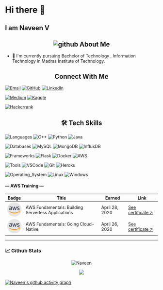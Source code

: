 <h1>
Hi there 👋 
</h1>

<h2>
 I am Naveen V
</h2>

<h2 align="center"> 
<img height="40" width="40" alt="github" color = "white" src="https://cdn.jsdelivr.net/npm/simple-icons@v3/icons/github.svg" /> About Me </h2>

- 🔭️ I'm currently pursuing Bachelor of Technology , Information Technology in Madras Institute of Technology.

<h2 align="center"> Connect With Me </h2>

[![Email](https://img.shields.io/static/v1?label=Email&message=Naveen&color=ffffff&style=for-the-badge&logo=gmail&labelColor=0A66C2&logoColor=ffffff)](mailto:naveenvellaiyappan02@gmail.com) 
[![GitHub](https://img.shields.io/static/v1?label=GitHub&message=Naveen110501&color=ffffff&style=for-the-badge&logo=github&labelColor=181717&logoColor=ffffff)](https://github.com/Naveen110501)
[![LinkedIn](https://img.shields.io/static/v1?label=LinkedIn&message=Naveen&color=ffffff&style=for-the-badge&logo=linkedin&labelColor=0A66C2&logoColor=ffffff)](https://www.linkedin.com/in/naveen-v-092463190/) 


[![Medium](https://img.shields.io/static/v1?label=Medium&message=Naveenvellaiyappan02&color=ffffff&style=for-the-badge&logo=medium&labelColor=21759B&logoColor=ffffff)](https://medium.com/@naveenvellaiyappan02)
[![Kaggle](https://img.shields.io/static/v1?label=Kaggle&message=Naveen201105&color=ffffff&style=for-the-badge&logo=kaggle&labelColor=#20beff&logoColor=#20beff)](https://www.kaggle.com/naveen201105)

[![Hackerrank](https://img.shields.io/static/v1?label=Hackerrank&message=perfectly_imperf&color=ffffff&style=for-the-badge&logo=hackerrank&labelColor=#20beff&logoColor=#20beff)](https://www.hackerrank.com/perfectly_imperf)



<h2 align="center">🛠️ Tech Skills </h2>

![Languages](https://img.shields.io/badge/-languages-333333?style=for-the-badge&logo=language)
![C++](https://img.shields.io/badge/c++%20-%2300599C.svg?&style=for-the-badge&logo=c%2B%2B&logoColor=white)
![Python](https://img.shields.io/badge/python%20-%2300599C.svg?&style=for-the-badge&logo=python&logoColor=white)
![Java](https://img.shields.io/badge/java%20-%2300599C.svg?&style=for-the-badge&logo=java&logoColor=white)

![Databases](https://img.shields.io/badge/-databases-333333?style=for-the-badge&logo=database)
![MySQL](https://img.shields.io/badge/-mysql-%23003d05?style=for-the-badge&logo=mysql)
![MongoDB](https://img.shields.io/badge/-mongodb-%23003d05?style=for-the-badge&logo=mongodb)
![InfluxDB](https://img.shields.io/badge/-influxdb-%23003d05?style=for-the-badge&logo=influxdb)


![Frameworks](https://img.shields.io/badge/-frameworks-333333?style=for-the-badge&logo=framework)
![Flask](https://img.shields.io/badge/flask%20-%23000.svg?&style=for-the-badge&logo=flask&logoColor=white)
![Docker](https://img.shields.io/badge/docker%20-%23000.svg?&style=for-the-badge&logo=docker&logoColor=white)
![AWS](https://img.shields.io/badge/aws%20-%52000.svg?&style=for-the-badge&logo=aws&logoColor=white)


![Tools](https://img.shields.io/badge/-tools-333333?style=for-the-badge&logo=tool)
![VSCode](https://img.shields.io/badge/-vscode-00a8e8?style=for-the-badge&logo=visual-studio-code)
![Git](https://img.shields.io/badge/-git-00a8e8?style=for-the-badge&logo=git)
![Heroku](https://img.shields.io/badge/-Heroku-00a8e8?style=for-the-badge&logo=heroku)

![Operating_System](https://img.shields.io/badge/-operating_system-333333?style=for-the-badge&logo=operating_system)
![Linux](https://img.shields.io/badge/-linux-772953?style=for-the-badge&logo=linux)
![Windows](https://img.shields.io/badge/-windows-772953?style=for-the-badge&logo=windows)






#### — AWS Training —

Badge | Title | Earned | Link
------------ | ------------- | ------------ | ------------
![AWS Badge](https://github.com/BhathiyaTK/BhathiyaTK/blob/master/images/aws.png?raw=true&s=50) | AWS Fundamentals: Building Serverless Applications | April 28, 2020 | [See certificate ↗](https://coursera.org/share/5fe8a0b8ef9f27176994cbe80d31b48c)
![AWS Badge](https://github.com/BhathiyaTK/BhathiyaTK/blob/master/images/aws.png?raw=true&s=50) | AWS Fundamentals: Going Cloud-Native | April 26, 2020 | [See certificate ↗](https://coursera.org/share/949f20994bbd7fee6a714a8a535c2906)

___
### 📈 **Github Stats**
<p align="center"> 
<img src="https://github-readme-stats.vercel.app/api?username=Naveen110501&count_private=true&show_icons=true&include_all_commits=true&theme=gotham" alt="Naveen" />
</p>

<div align = 'center'>
<img src = "https://github-readme-stats.vercel.app/api/top-langs/?username=Naveen110501&theme=gotham"/>
</div>

[![Naveen's github activity graph](https://activity-graph.herokuapp.com/graph?username=Naveen110501&theme=xcode)](https://git.io/Naveen110501)
